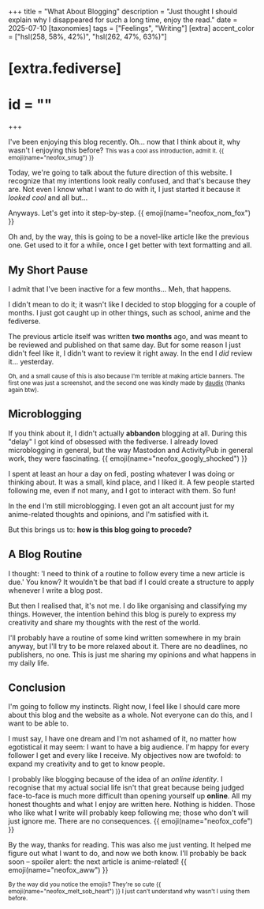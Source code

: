 +++
title = "What About Blogging"
description = "Just thought I should explain why I disappeared for such a long time, enjoy the read."
date = 2025-07-10
[taxonomies]
tags = ["Feelings", "Writing"]
[extra]
accent_color = ["hsl(258, 58%, 42%)", "hsl(262, 47%, 63%)"]
# [extra.fediverse]
# id = ""
+++

I've been enjoying this blog recently. Oh... now that I think about it, why wasn't I enjoying this before? <small>This was a cool ass introduction, admit it. {{ emoji(name="neofox_smug") }}</small>

Today, we're going to talk about the future direction of this website. I recognize that my intentions look really confused, and that's because they are. Not even I know what I want to do with it, I just started it because it *looked cool* and all but...

Anyways. Let's get into it step-by-step. {{ emoji(name="neofox_nom_fox") }}

Oh and, by the way, this is going to be a novel-like article like the previous one. Get used to it for a while, once I get better with text formatting and all.

## My Short Pause

I admit that I've been inactive for a few months... Meh, that happens.

I didn't mean to do it; it wasn't like I decided to stop blogging for a couple of months. I just got caught up in other things, such as school, anime and the fediverse.

The previous article itself was written **two months** ago, and was meant to be reviewed and published on that same day. But for some reason I just didn't feel like it, I didn't want to review it right away. In the end I *did* review it... yesterday.

<small>Oh, and a small cause of this is also because I'm terrible at making article banners. The first one was just a screenshot, and the second one was kindly made by [daudix](https://daudix.one) (thanks again btw).</small>

## Microblogging

If you think about it, I didn't actually **abbandon** blogging at all. During this "delay" I got kind of obsessed with the fediverse. I already loved microblogging in general, but the way Mastodon and ActivityPub in general work, they were fascinating. {{ emoji(name="neofox_googly_shocked") }}

I spent at least an hour a day on fedi, posting whatever I was doing or thinking about. It was a small, kind place, and I liked it. A few people started following me, even if not many, and I got to interact with them. So fun!

In the end I'm still microblogging. I even got an alt account just for my anime-related thoughts and opinions, and I'm satisfied with it.

But this brings us to: **how is this blog going to procede?**

## A Blog Routine

I thought: 'I need to think of a routine to follow every time a new article is due.' You know? It wouldn't be that bad if I could create a structure to apply whenever I write a blog post.

But then I realised that, it's not me. I do like organising and classifying my things. However, the intention behind this blog is purely to express my creativity and share my thoughts with the rest of the world.

I'll probably have a routine of some kind written somewhere in my brain anyway, but I'll try to be more relaxed about it. There are no deadlines, no publishers, no one. This is just me sharing my opinions and what happens in my daily life.

## Conclusion

I'm going to follow my instincts. Right now, I feel like I should care more about this blog and the website as a whole. Not everyone can do this, and I want to be able to.

I must say, I have one dream and I'm not ashamed of it, no matter how egotistical it may seem: I want to have a big audience. I'm happy for every follower I get and every like I receive. My objectives now are twofold: to expand my creativity and to get to know people.

I probably like blogging because of the idea of an *online identity*. I recognise that my actual social life isn't that great because being judged face-to-face is much more difficult than opening yourself up **online**. All my honest thoughts and what I enjoy are written here. Nothing is hidden. Those who like what I write will probably keep following me; those who don't will just ignore me. There are no consequences. {{ emoji(name="neofox_cofe") }}

By the way, thanks for reading. This was also me just venting. It helped me figure out what I want to do, and now we both know. I'll probably be back soon – spoiler alert: the next article is anime-related! {{ emoji(name="neofox_aww") }}

<small>By the way did you notice the emojis? They're so cute {{ emoji(name="neofox_melt_sob_heart") }} I just can't understand why wasn't I using them before.</small>
